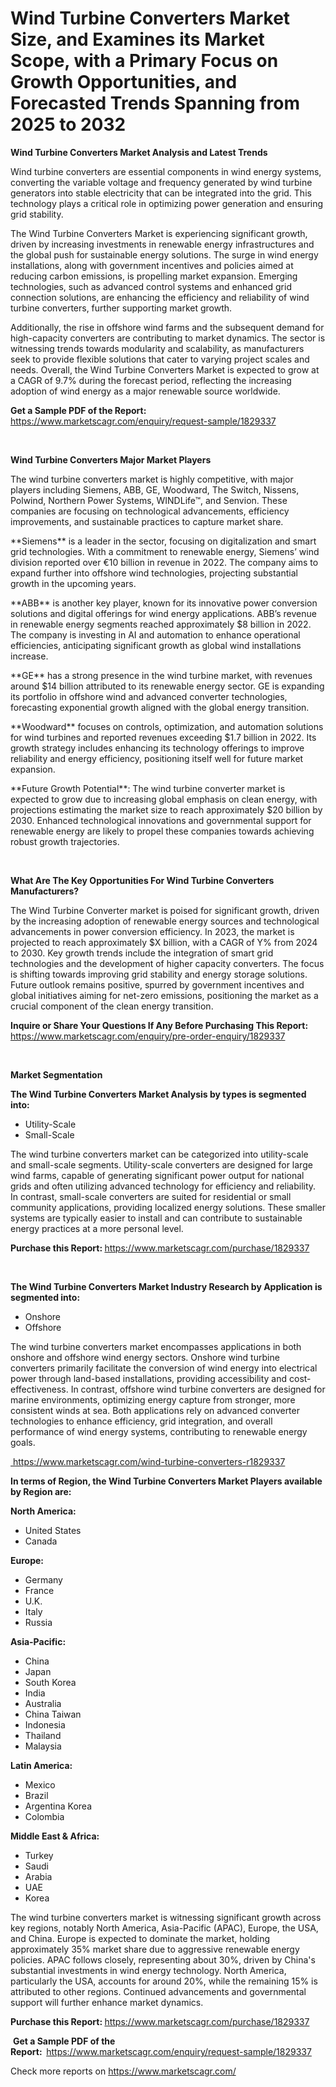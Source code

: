 <p><h1>Wind Turbine Converters Market Size, and Examines its Market Scope, with a Primary Focus on Growth Opportunities, and Forecasted Trends Spanning from 2025 to 2032</h1></p><p><strong>Wind Turbine Converters Market Analysis and Latest Trends</strong></p>
<p><p>Wind turbine converters are essential components in wind energy systems, converting the variable voltage and frequency generated by wind turbine generators into stable electricity that can be integrated into the grid. This technology plays a critical role in optimizing power generation and ensuring grid stability.</p><p>The Wind Turbine Converters Market is experiencing significant growth, driven by increasing investments in renewable energy infrastructures and the global push for sustainable energy solutions. The surge in wind energy installations, along with government incentives and policies aimed at reducing carbon emissions, is propelling market expansion. Emerging technologies, such as advanced control systems and enhanced grid connection solutions, are enhancing the efficiency and reliability of wind turbine converters, further supporting market growth.</p><p>Additionally, the rise in offshore wind farms and the subsequent demand for high-capacity converters are contributing to market dynamics. The sector is witnessing trends towards modularity and scalability, as manufacturers seek to provide flexible solutions that cater to varying project scales and needs. Overall, the Wind Turbine Converters Market is expected to grow at a CAGR of 9.7% during the forecast period, reflecting the increasing adoption of wind energy as a major renewable source worldwide.</p></p>
<p><strong>Get a Sample PDF of the Report:&nbsp;</strong> <a href="https://www.marketscagr.com/enquiry/request-sample/1829337?utm_campaign=2733&utm_medium=2&utm_source=Github&utm_content=ia&utm_term=23022025&utm_id=wind-turbine-converters">https://www.marketscagr.com/enquiry/request-sample/1829337</a></p>
<p>&nbsp;</p>
<p><strong>Wind Turbine Converters Major Market Players</strong></p>
<p><p>The wind turbine converters market is highly competitive, with major players including Siemens, ABB, GE, Woodward, The Switch, Nissens, Polwind, Northern Power Systems, WINDLife™, and Senvion. These companies are focusing on technological advancements, efficiency improvements, and sustainable practices to capture market share.</p><p>**Siemens** is a leader in the sector, focusing on digitalization and smart grid technologies. With a commitment to renewable energy, Siemens’ wind division reported over €10 billion in revenue in 2022. The company aims to expand further into offshore wind technologies, projecting substantial growth in the upcoming years.</p><p>**ABB** is another key player, known for its innovative power conversion solutions and digital offerings for wind energy applications. ABB’s revenue in renewable energy segments reached approximately $8 billion in 2022. The company is investing in AI and automation to enhance operational efficiencies, anticipating significant growth as global wind installations increase.</p><p>**GE** has a strong presence in the wind turbine market, with revenues around $14 billion attributed to its renewable energy sector. GE is expanding its portfolio in offshore wind and advanced converter technologies, forecasting exponential growth aligned with the global energy transition.</p><p>**Woodward** focuses on controls, optimization, and automation solutions for wind turbines and reported revenues exceeding $1.7 billion in 2022. Its growth strategy includes enhancing its technology offerings to improve reliability and energy efficiency, positioning itself well for future market expansion.</p><p>**Future Growth Potential**: The wind turbine converter market is expected to grow due to increasing global emphasis on clean energy, with projections estimating the market size to reach approximately $20 billion by 2030. Enhanced technological innovations and governmental support for renewable energy are likely to propel these companies towards achieving robust growth trajectories.</p></p>
<p>&nbsp;</p>
<p><strong>What Are The Key Opportunities For Wind Turbine Converters Manufacturers?</strong></p>
<p><p>The Wind Turbine Converter market is poised for significant growth, driven by the increasing adoption of renewable energy sources and technological advancements in power conversion efficiency. In 2023, the market is projected to reach approximately $X billion, with a CAGR of Y% from 2024 to 2030. Key growth trends include the integration of smart grid technologies and the development of higher capacity converters. The focus is shifting towards improving grid stability and energy storage solutions. Future outlook remains positive, spurred by government incentives and global initiatives aiming for net-zero emissions, positioning the market as a crucial component of the clean energy transition.</p></p>
<p><strong>Inquire or Share Your Questions If Any Before Purchasing This Report:</strong> <a href="https://www.marketscagr.com/enquiry/pre-order-enquiry/1829337?utm_campaign=2733&utm_medium=2&utm_source=Github&utm_content=ia&utm_term=23022025&utm_id=wind-turbine-converters">https://www.marketscagr.com/enquiry/pre-order-enquiry/1829337</a></p>
<p>&nbsp;</p>
<p><strong>Market Segmentation</strong></p>
<p><strong>The Wind Turbine Converters Market Analysis by types is segmented into:</strong></p>
<p><ul><li>Utility-Scale</li><li>Small-Scale</li></ul></p>
<p><p>The wind turbine converters market can be categorized into utility-scale and small-scale segments. Utility-scale converters are designed for large wind farms, capable of generating significant power output for national grids and often utilizing advanced technology for efficiency and reliability. In contrast, small-scale converters are suited for residential or small community applications, providing localized energy solutions. These smaller systems are typically easier to install and can contribute to sustainable energy practices at a more personal level.</p></p>
<p><strong>Purchase this Report:&nbsp;</strong><a href="https://www.marketscagr.com/purchase/1829337?utm_campaign=2733&utm_medium=2&utm_source=Github&utm_content=ia&utm_term=23022025&utm_id=wind-turbine-converters">https://www.marketscagr.com/purchase/1829337</a></p>
<p>&nbsp;</p>
<p><strong>The Wind Turbine Converters Market Industry Research by Application is segmented into:</strong></p>
<p><ul><li>Onshore</li><li>Offshore</li></ul></p>
<p><p>The wind turbine converters market encompasses applications in both onshore and offshore wind energy sectors. Onshore wind turbine converters primarily facilitate the conversion of wind energy into electrical power through land-based installations, providing accessibility and cost-effectiveness. In contrast, offshore wind turbine converters are designed for marine environments, optimizing energy capture from stronger, more consistent winds at sea. Both applications rely on advanced converter technologies to enhance efficiency, grid integration, and overall performance of wind energy systems, contributing to renewable energy goals.</p></p>
<p><a href="https://www.marketscagr.com/wind-turbine-converters-r1829337?utm_campaign=2733&utm_medium=2&utm_source=Github&utm_content=ia&utm_term=23022025&utm_id=wind-turbine-converters">&nbsp;https://www.marketscagr.com/wind-turbine-converters-r1829337</a></p>
<p><strong>In terms of Region, the Wind Turbine Converters Market Players available by Region are:</strong></p>
<p>
    <p> <strong> North America: </strong>
        <ul>
            <li>United States</li>
            <li>Canada</li>
        </ul>
        </p> 
    <p> <strong> Europe: </strong>
        <ul>
            <li>Germany</li>
            <li>France</li>
            <li>U.K.</li>
            <li>Italy</li>
            <li>Russia</li>
        </ul>
        </p> 
    <p> <strong> Asia-Pacific: </strong>
        <ul>
            <li>China</li>
            <li>Japan</li>
            <li>South Korea</li>
            <li>India</li>
            <li>Australia</li>
            <li>China Taiwan</li>
            <li>Indonesia</li>
            <li>Thailand</li>
            <li>Malaysia</li>
        </ul>
        </p> 
    <p> <strong> Latin America: </strong>
        <ul>
            <li>Mexico</li>
            <li>Brazil</li>
            <li>Argentina Korea</li>
            <li>Colombia</li>
        </ul>
        </p> 
    <p> <strong> Middle East & Africa: </strong>
        <ul>
            <li>Turkey</li>
            <li>Saudi</li>
            <li>Arabia</li>
            <li>UAE</li>
            <li>Korea</li>
        </ul>
    </p>
    </p>
<p><p>The wind turbine converters market is witnessing significant growth across key regions, notably North America, Asia-Pacific (APAC), Europe, the USA, and China. Europe is expected to dominate the market, holding approximately 35% market share due to aggressive renewable energy policies. APAC follows closely, representing about 30%, driven by China's substantial investments in wind energy technology. North America, particularly the USA, accounts for around 20%, while the remaining 15% is attributed to other regions. Continued advancements and governmental support will further enhance market dynamics.</p></p>
<p><strong>Purchase this Report: </strong><a href="https://www.marketscagr.com/purchase/1829337?utm_campaign=2733&utm_medium=2&utm_source=Github&utm_content=ia&utm_term=23022025&utm_id=wind-turbine-converters">https://www.marketscagr.com/purchase/1829337</a></p>
<p>&nbsp;<strong>Get a Sample PDF of the Report:&nbsp;&nbsp;</strong><a href="https://www.marketscagr.com/enquiry/request-sample/1829337?utm_campaign=2733&utm_medium=2&utm_source=Github&utm_content=ia&utm_term=23022025&utm_id=wind-turbine-converters">https://www.marketscagr.com/enquiry/request-sample/1829337</a></p>
<p><strong></strong></p>
<p>Check more reports on <a href="https://www.marketscagr.com/?utm_campaign=2733&utm_medium=2&utm_source=Github&utm_content=ia&utm_term=23022025&utm_id=wind-turbine-converters">https://www.marketscagr.com/</a></p>